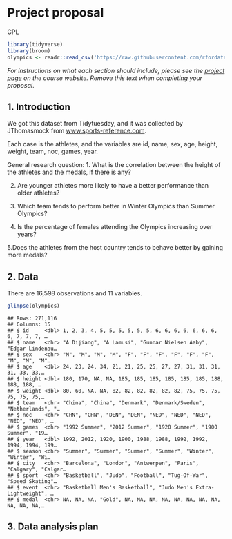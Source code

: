 Project proposal
================
CPL

``` r
library(tidyverse)
library(broom)
olympics <- readr::read_csv('https://raw.githubusercontent.com/rfordatascience/tidytuesday/master/data/2021/2021-07-27/olympics.csv')
```

*For instructions on what each section should include, please see the
[project page](https://idsed.digital/assessments/project/#proposal) on
the course website. Remove this text when completing your proposal*.

## 1. Introduction

We got this dataset from Tidytuesday, and it was collected by
JThomasmock from www.sports-reference.com.

Each case is the athletes, and the variables are id, name, sex, age,
height, weight, team, noc, games, year.

General research question: 1. What is the correlation between the height
of the athletes and the medals, if there is any?

2.  Are younger athletes more likely to have a better performance than
    older athletes?

3.  Which team tends to perform better in Winter Olympics than Summer
    Olympics?

4.  Is the percentage of females attending the Olympics increasing over
    years?

5.Does the athletes from the host country tends to behave better by
gaining more medals?

## 2. Data

There are 16,598 observations and 11 variables.

``` r
glimpse(olympics)
```

    ## Rows: 271,116
    ## Columns: 15
    ## $ id     <dbl> 1, 2, 3, 4, 5, 5, 5, 5, 5, 5, 6, 6, 6, 6, 6, 6, 6, 6, 7, 7, 7, …
    ## $ name   <chr> "A Dijiang", "A Lamusi", "Gunnar Nielsen Aaby", "Edgar Lindenau…
    ## $ sex    <chr> "M", "M", "M", "M", "F", "F", "F", "F", "F", "F", "M", "M", "M"…
    ## $ age    <dbl> 24, 23, 24, 34, 21, 21, 25, 25, 27, 27, 31, 31, 31, 31, 33, 33,…
    ## $ height <dbl> 180, 170, NA, NA, 185, 185, 185, 185, 185, 185, 188, 188, 188, …
    ## $ weight <dbl> 80, 60, NA, NA, 82, 82, 82, 82, 82, 82, 75, 75, 75, 75, 75, 75,…
    ## $ team   <chr> "China", "China", "Denmark", "Denmark/Sweden", "Netherlands", "…
    ## $ noc    <chr> "CHN", "CHN", "DEN", "DEN", "NED", "NED", "NED", "NED", "NED", …
    ## $ games  <chr> "1992 Summer", "2012 Summer", "1920 Summer", "1900 Summer", "19…
    ## $ year   <dbl> 1992, 2012, 1920, 1900, 1988, 1988, 1992, 1992, 1994, 1994, 199…
    ## $ season <chr> "Summer", "Summer", "Summer", "Summer", "Winter", "Winter", "Wi…
    ## $ city   <chr> "Barcelona", "London", "Antwerpen", "Paris", "Calgary", "Calgar…
    ## $ sport  <chr> "Basketball", "Judo", "Football", "Tug-Of-War", "Speed Skating"…
    ## $ event  <chr> "Basketball Men's Basketball", "Judo Men's Extra-Lightweight", …
    ## $ medal  <chr> NA, NA, NA, "Gold", NA, NA, NA, NA, NA, NA, NA, NA, NA, NA, NA,…

## 3. Data analysis plan
